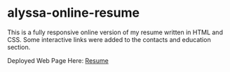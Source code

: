 # alyssa-online-resume

This is a fully responsive online version of my resume written in HTML and CSS. Some interactive links were added to the contacts and education section.

Deployed Web Page Here: [Resume](https://ingersonab.github.io/alyssa-online-resume/)

